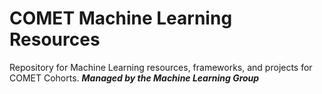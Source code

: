 # COMET Machine Learning Resources
Repository for Machine Learning resources, frameworks, and projects for COMET Cohorts.
***Managed by the Machine Learning Group***
